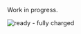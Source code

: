 Work in progress.

![ready - fully charged](https://user-images.githubusercontent.com/13202642/50579668-3e800900-0e58-11e9-8a44-4c6036448838.png)
